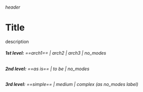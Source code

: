 ###### header
# Title
description

###### **1st level:** ==arch1== | arch2 | arch3 | no_modes

###### **2nd level:** ==as is== | to be | no_modes

###### **3rd level:** ==simple== | medium | complex (as no_modes label)